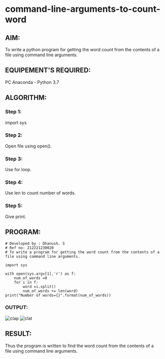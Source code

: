 # command-line-arguments-to-count-word
## AIM:
To write a python program for getting the word count from the contents of a file using command line arguments.
## EQUIPEMENT'S REQUIRED: 
PC
Anaconda - Python 3.7
## ALGORITHM: 
### Step 1:
import sys

### Step 2: 
Open file using open().
 
### Step 3: 
Use for loop.

### Step 4:  
Use len to count number of words.

### Step 5: 
Give print.

## PROGRAM: 
~~~
# Developed by : Dhanush. S
# Ref no: 212221230020
# To write a program for getting the word count from the contents of a file using command line arguments.

import sys

with open(sys.argv[1],'r') as f:
    num_of_words =0
    for i in f:
        word =i.split()
        num_of_words += len(word)
print("Number of words={}".format(num_of_words)) 
~~~

### OUTPUT:
![clap](https://user-images.githubusercontent.com/95356096/154281684-7d5f13c5-0464-41bb-89cf-d5f334bd5cce.png)
![clat](https://user-images.githubusercontent.com/95356096/154281787-306335d1-9286-428a-88a7-dc82833c2519.png)




## RESULT:
Thus the program is written to find the word count from the contents of a file using command line arguments.
